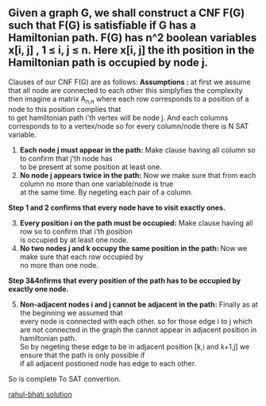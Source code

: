 ## Given a graph G, we shall construct a CNF F(G) such that F(G) is satisfiable if G has a Hamiltonian path. F(G) has n^2 boolean variables x[i, j] , 1 ≤ i, j ≤ n. Here x[i, j] the ith position in the Hamiltonian path is occupied by node j.

Clauses of our CNF F(G) are as follows:
<b>Assumptions :</b> at first we assume that all node are connected to each other this simplyfies the complexity<br>
then imagine a matrix A<sub>n,n</sub> where each row corresponds to a position of a node to this position complies that<br>
to get hamiltonian path i'th vertex will be node j.
And each columns corresponds to to a vertex/node so for every column/node there is N SAT variable.

1) <b>Each node j must appear in the path:</b> Make clause having all column so to confirm that j'th node has<br>
  to be present at some position at least one.<br>
2) <b>No node j appears twice in the path:</b> Now we make sure that from each column no more than one variable/node is true<br>
  at the same time. By negeting each pair of a column.<br>
  
<b>Step 1 and 2 confirms that every node have to visit exactly ones.</b><br>

3) <b>Every position i on the path must be occupied:</b> Make clause having all row so to confirm that i'th position <br>
  is occupied by at least one node.<br>
4) <b>No two nodes j and k occupy the same position in the path: </b> Now we make sure that each row occupied by<br>
  no more than one node.<br>

<b>Step 3&4nfirms that every position of the path has to be occupied by exactly one node.</b><br>

5) <b>Non-adjacent nodes i and j cannot be adjacent in the path:</b> Finally as at the beginning we assumed that<br>
  every node is connected with each other. so for those edge i to j which are not connected in the graph
  the cannot appear in adjacent position in hamiltonian path.<br>
  So by negeting these edge to be in adjacent position [k,i and k+1,j] we ensure that the path is only possible if <br>
  if all adjacent postioned node has edge to each other.
  
So is complete To SAT convertion.

[rahul-bhati solution](https://discuss.codechef.com/t/how-to-solve-hamiltonian-path-using-sat-solver-for-undirected-graph/13261/2)
